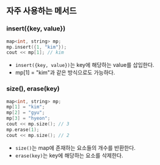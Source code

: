 ## 자주 사용하는 메서드

### insert({key, value})

```c++
map<int, string> mp;
mp.insert({1, "kim"});
cout << mp[1]; // kim
```

* ``insert({key, value})``는 key에 해당하는 value를 삽입한다.
* mp[1] = "kim"과 같은 방식으로도 가능하다.

### size(), erase(key)

```c++
map<int, string> mp;
mp[1] = "kim";
mp[2] = "gyu";
mp[3] = "hyeon";
cout << mp.size(); // 3
mp.erase(1);
cout << mp.size(); // 2
```

* ``size()``는 map에 존재하는 요소들의 개수를 반환한다.
* ``erase(key)``는 key에 해당하는 요소를 삭제한다.
